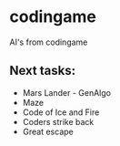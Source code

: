 # codingame #
AI's from codingame

## Next tasks: ##

* Mars Lander - GenAlgo
* Maze
* Code of Ice and Fire
* Coders strike back
* Great escape
